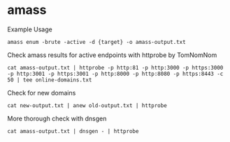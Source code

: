 # amass

Example Usage
```
amass enum -brute -active -d {target} -o amass-output.txt
```

Check amass results for active endpoints with httprobe by TomNomNom
```
cat amass-output.txt | httprobe -p http:81 -p http:3000 -p https:3000 -p http:3001 -p https:3001 -p http:8000 -p http:8080 -p https:8443 -c 50 | tee online-domains.txt
```

Check for new domains
```
cat new-output.txt | anew old-output.txt | httprobe
```

More thorough check with dnsgen
```
cat amass-output.txt | dnsgen - | httprobe
```